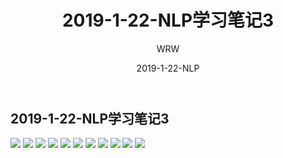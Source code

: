 ﻿---
layout:     post
title:      2019-1-22-NLP学习笔记3
subtitle:   
date:       2019-1-22-NLP
author:     WRW
header-img: img/post-bg-desk.jpg
catalog: true
tags:
    - NLP
---


## 2019-1-22-NLP学习笔记3

![](https://ObliviousToZero.github.io/img/2019-1-22-NLP学习笔记3/1_页面_01.jpg)
![](https://ObliviousToZero.github.io/img/2019-1-22-NLP学习笔记3/1_页面_02.jpg)
![](https://ObliviousToZero.github.io/img/2019-1-22-NLP学习笔记3/1_页面_03.jpg)
![](https://ObliviousToZero.github.io/img/2019-1-22-NLP学习笔记3/1_页面_04.jpg)
![](https://ObliviousToZero.github.io/img/2019-1-22-NLP学习笔记3/1_页面_05.jpg)
![](https://ObliviousToZero.github.io/img/2019-1-22-NLP学习笔记3/1_页面_06.jpg)
![](https://ObliviousToZero.github.io/img/2019-1-22-NLP学习笔记3/1_页面_07.jpg)
![](https://ObliviousToZero.github.io/img/2019-1-22-NLP学习笔记3/1_页面_08.jpg)
![](https://ObliviousToZero.github.io/img/2019-1-22-NLP学习笔记3/1_页面_09.jpg)
![](https://ObliviousToZero.github.io/img/2019-1-22-NLP学习笔记3/1_页面_10.jpg)
![](https://ObliviousToZero.github.io/img/2019-1-22-NLP学习笔记3/1_页面_11.jpg)
